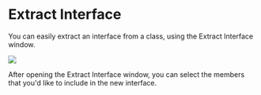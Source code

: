 # Extract Interface

You can easily extract an interface from a class, using the Extract Interface window.

![](images/extract-interface.gif)

After opening the Extract Interface window, you can select the members that you'd like to include in the new interface.